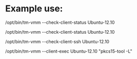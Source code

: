 # Example use:

/opt/bin/tm-vmm --check-client-status Ubuntu-12.10

/opt/bin/tm-vmm --check-client-status Ubuntu-12.10

/opt/bin/tm-vmm --check-client-ssh    Ubuntu-12.10

/opt/bin/tm-vmm --client-exec         Ubuntu-12.10 "pkcs15-tool -L"

